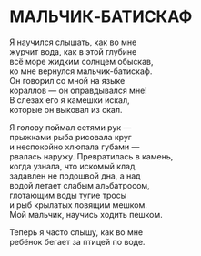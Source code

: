 # МАЛЬЧИК‐БАТИСКАФ

<div>

Я научился слышать, как во мне\
журчит вода, как в этой глубине\
всё море жидким солнцем обыскав,\
ко мне вернулся мальчик-батискаф.\
Он говорил со мной на языке\
кораллов — он оправдывался мне!\
В слезах его я камешки искал,\
которые он выковал из скал.

Я голову поймал сетями рук —\
прыжками рыба рисовала круг\
и неспокойно хлюпала губами —\
рвалась наружу. Превратилась в камень,\
когда узнала, что искомый клад\
задавлен не подошвой дна, а над\
водой летает слабым альбатросом,\
глотающим воды тугие тросы\
и рыб крылатых ловящим мешком.\
Мой мальчик, научись ходить пешком.

Теперь я часто слышу, как во мне\
ребёнок бегает за птицей по воде.

</div>

